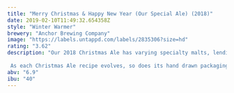 ```yaml
---
title: "Merry Christmas & Happy New Year (Our Special Ale) (2018)"
date: 2019-02-10T11:49:32.654358Z
style: "Winter Warmer"
brewery: "Anchor Brewing Company"
image: "https://labels.untappd.com/labels/2835306?size=hd"
rating: "3.62"
description: "Our 2018 Christmas Ale has varying specialty malts, lending rich flavors of brûléed sugars, holiday spices and freshly baked banana bread with a velvety finish. The aromatics are quintessential for the holiday season: nutty candied yams and resinous pine. It pours a nice mahogany brown color with a fluffy, tan head.  As each Christmas Ale recipe evolves, so does its hand drawn packaging, created by long-time Anchor Illustrator Jim Stitt, who has been creating Anchor’s Christmas Ale labels since 1975. Since ancient times, trees have symbolized the winter solstice when the earth, with its seasons, appears born anew. For the 2018 release, Stitt created a brimming Korean Pine Tree for the label. Native to both North and South Korea, the Korean Pine Tree is a symbol of peace and a reminder of the spirit of the season. It flourishes in the picturesque botanical gardens just north of San Francisco, Anchor’s home base."
abv: "6.9"
ibu: "40"
---
```

